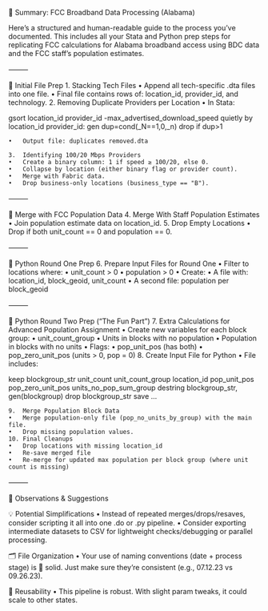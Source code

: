 🧠 Summary: FCC Broadband Data Processing (Alabama)

Here’s a structured and human-readable guide to the process you’ve documented. This includes all your Stata and Python prep steps for replicating FCC calculations for Alabama broadband access using BDC data and the FCC staff’s population estimates.

⸻

📂 Initial File Prep
	1.	Stacking Tech Files
	•	Append all tech-specific .dta files into one file.
	•	Final file contains rows of: location_id, provider_id, and technology.
	2.	Removing Duplicate Providers per Location
	•	In Stata:

gsort  location_id provider_id -max_advertised_download_speed
quietly by location_id provider_id: gen dup=cond(_N==1,0,_n)
drop if dup>1


	•	Output file: duplicates removed.dta

	3.	Identifying 100/20 Mbps Providers
	•	Create a binary column: 1 if speed ≥ 100/20, else 0.
	•	Collapse by location (either binary flag or provider count).
	•	Merge with Fabric data.
	•	Drop business-only locations (business_type == "B").

⸻

👥 Merge with FCC Population Data
	4.	Merge With Staff Population Estimates
	•	Join population estimate data on location_id.
	5.	Drop Empty Locations
	•	Drop if both unit_count == 0 and population == 0.

⸻

🐍 Python Round One Prep
	6.	Prepare Input Files for Round One
	•	Filter to locations where:
	•	unit_count > 0
	•	population > 0
	•	Create:
	•	A file with: location_id, block_geoid, unit_count
	•	A second file: population per block_geoid

⸻

🐍 Python Round Two Prep (“The Fun Part”)
	7.	Extra Calculations for Advanced Population Assignment
	•	Create new variables for each block group:
	•	unit_count_group
	•	Units in blocks with no population
	•	Population in blocks with no units
	•	Flags:
	•	pop_unit_pos (has both)
	•	pop_zero_unit_pos (units > 0, pop = 0)
	8.	Create Input File for Python
	•	File includes:

keep blockgroup_str unit_count unit_count_group location_id pop_unit_pos pop_zero_unit_pos units_no_pop_sum_group
destring blockgroup_str, gen(blockgroup)
drop blockgroup_str
save ...


	9.	Merge Population Block Data
	•	Merge population-only file (pop_no_units_by_group) with the main file.
	•	Drop missing population values.
	10.	Final Cleanups
	•	Drop locations with missing location_id
	•	Re-save merged file
	•	Re-merge for updated max population per block group (where unit count is missing)

⸻

🧠 Observations & Suggestions

💡 Potential Simplifications
	•	Instead of repeated merges/drops/resaves, consider scripting it all into one .do or .py pipeline.
	•	Consider exporting intermediate datasets to CSV for lightweight checks/debugging or parallel processing.

🗂️ File Organization
	•	Your use of naming conventions (date + process stage) is 👏 solid. Just make sure they’re consistent (e.g., 07.12.23 vs 09.26.23).

🔁 Reusability
	•	This pipeline is robust. With slight param tweaks, it could scale to other states.
